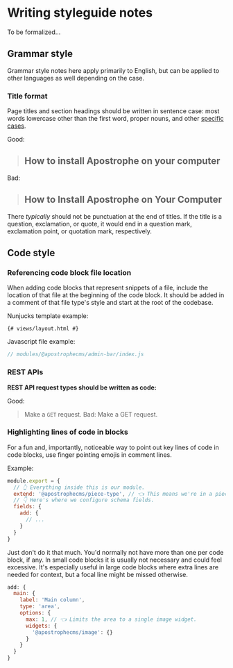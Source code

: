 # Writing styleguide notes

To be formalized...

## Grammar style

Grammar style notes here apply primarily to English, but can be applied to other languages as well depending on the case.

### Title format

Page titles and section headings should be written in sentence case: most words lowercase other than the first word, proper nouns, and other [specific cases](https://apastyle.apa.org/style-grammar-guidelines/capitalization/sentence-case).

Good:
> ## How to install Apostrophe on your computer
Bad:
> ## How to Install Apostrophe on Your Computer

There _typically_ should not be punctuation at the end of titles. If the title is a question, exclamation, or quote, it would end in a question mark, exclamation point, or quotation mark, respectively.

## Code style

### Referencing code block file location

When adding code blocks that represent snippets of a file, include the location of that file at the beginning of the code block. It should be added in a comment of that file type's style and start at the root of the codebase.

Nunjucks template example:

```django
{# views/layout.html #}
```

Javascript file example:

```javascript
// modules/@apostrophecms/admin-bar/index.js
```

### REST APIs

**REST API request types should be written as code:**

Good:
> Make a `GET` request.
Bad:
> Make a GET request.

### Highlighting lines of code in blocks

For a fun and, importantly, noticeable way to point out key lines of code in code blocks, use finger pointing emojis in comment lines.

Example:

```javascript
module.export = {
  // 👆 Everything inside this is our module.
  extend: '@apostrophecms/piece-type', // 👈 This means we're in a piece type.
  // 👇 Here's where we configure schema fields.
  fields: {
    add: {
      // ...
    }
  }
}
```

Just don't do it that much. You'd normally not have more than one per code block, if any. In small code blocks it is usually not necessary and could feel excessive. It's especially useful in large code blocks where extra lines are needed for context, but a focal line might be missed otherwise.

```javascript
add: {
  main: {
    label: 'Main column',
    type: 'area',
    options: {
      max: 1, // 👈 Limits the area to a single image widget.
      widgets: {
        '@apostrophecms/image': {}
      }
    }
  }
}
```
